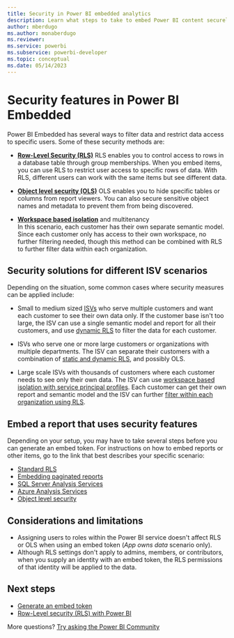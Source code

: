 ```yaml
---
title: Security in Power BI embedded analytics
description: Learn what steps to take to embed Power BI content securely within your application using RLS, OLS or other security measures.
author: mberdugo
ms.author: monaberdugo
ms.reviewer: 
ms.service: powerbi
ms.subservice: powerbi-developer
ms.topic: conceptual
ms.date: 05/14/2023
---
```


# Security features in Power BI Embedded

Power BI Embedded has several ways to filter data and restrict data access to specific users. Some of these security methods are:

* [**Row-Level Security (RLS)**](../../enterprise/service-admin-rls.md)
  RLS enables you to control access to rows in a database table through group memberships. When you embed items, you can use RLS to restrict user access to specific rows of data. With RLS, different users can work with the same items but see different data.

* [**Object level security (OLS)**](/analysis-services/tabular-models/object-level-security)
  OLS enables you to hide specific tables or columns from report viewers. You can also secure sensitive object names and metadata to prevent them from being discovered.

* [**Workspace based isolation**](./embed-multi-tenancy.md) and multitenancy  
 In this scenario, each customer has their own separate semantic model. Since each customer only has access to their own workspace, no further filtering needed, though this method can be combined with RLS to further filter data within each organization.

## Security solutions for different ISV scenarios

Depending on the situation, some common cases where security measures can be applied include:

* Small to medium sized [ISVs](pbi-glossary.md#independent-software-vendor-isv) who serve multiple customers and want each customer to see their own data only. If the customer base isn't too large, the ISV can use a single semantic model and report for all their customers, and use [dynamic RLS](cloud-rls.md#dynamic-security) to filter the data for each customer.

* ISVs who serve one or more large customers or organizations with multiple departments. The ISV can  separate their customers with a combination of [static and dynamic RLS](./embed-multi-tenancy.md#row-level-security), and possibly OLS.

* Large scale ISVs with thousands of customers where each customer needs to see only their own data. The ISV can use [workspace based isolation with service principal profiles](./embed-multi-tenancy.md). Each customer can get their own report and semantic model and the ISV can further [filter within each organization using RLS](./embed-multi-tenancy.md#row-level-security).

## Embed a report that uses security features

Depending on your setup, you may have to take several steps before you can generate an embed token.
For instructions on how to embed reports or other items, go to the link that best describes your specific scenario:

* [Standard RLS](cloud-rls.md)
* [Embedding paginated reports](paginated-reports-row-level-security.md)
* [SQL Server Analysis Services](sql-server-analysis-services-embed.md)
* [Azure Analysis Services](./embed-azure-analysis-services.md)
* [Object level security](./embed-object-level-security.md)

## Considerations and limitations

* Assigning users to roles within the Power BI service doesn't affect RLS or OLS when using an embed token (*App owns data* scenario only).
* Although RLS settings don't apply to admins, members, or contributors, when you supply an identity with an embed token, the RLS permissions of that identity will be applied to the data.

## Next steps

* [Generate an embed token](./generate-embed-token.md)
* [Row-Level security (RLS) with Power BI](../../enterprise/service-admin-rls.md)

More questions? [Try asking the Power BI Community](https://community.powerbi.com/)
